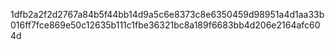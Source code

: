1dfb2a2f2d2767a84b5f44bb14d9a5c6e8373c8e6350459d98951a4d1aa33b016ff7fce869e50c12635b111c1fbe36321bc8a189f6683bb4d206e2164afc604d
